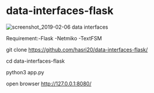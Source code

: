# data-interfaces-flask

![screenshot_2019-02-06 data interfaces](https://user-images.githubusercontent.com/19608381/52325337-3c8d0500-2a17-11e9-9651-74ed9567c15b.png)

Requirement:-Flask
            -Netmiko
            -TextFSM

git clone https://github.com/hasri20/data-interfaces-flask/

cd data-interfaces-flask

python3 app.py

open browser http://127.0.0.1:8080/
